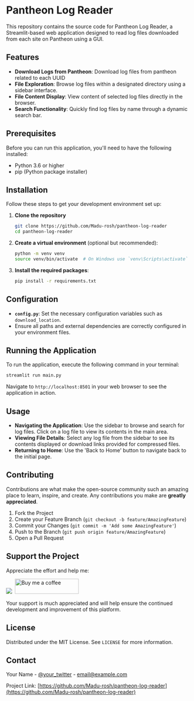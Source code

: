 
# Pantheon Log Reader

This repository contains the source code for Pantheon Log Reader, a Streamlit-based web application designed to read log files downloaded from each site on Pantheon using a GUI.

## Features

- **Download Logs from Pantheon**: Download log files from pantheon related to each UUID
- **File Exploration**: Browse log files within a designated directory using a sidebar interface.
- **File Content Display**: View content of selected log files directly in the browser.
- **Search Functionality**: Quickly find log files by name through a dynamic search bar.

## Prerequisites

Before you can run this application, you'll need to have the following installed:
- Python 3.6 or higher
- pip (Python package installer)

## Installation

Follow these steps to get your development environment set up:

1. **Clone the repository**
   ```bash
   git clone https://github.com/Madu-rosh/pantheon-log-reader
   cd pantheon-log-reader
   ```

2. **Create a virtual environment** (optional but recommended):
   ```bash
   python -m venv venv
   source venv/bin/activate  # On Windows use `venv\Scripts\activate`
   ```

3. **Install the required packages**:
   ```bash
   pip install -r requirements.txt
   ```

## Configuration

- **`config.py`**: Set the necessary configuration variables such as `download_location`.
- Ensure all paths and external dependencies are correctly configured in your environment files.

## Running the Application

To run the application, execute the following command in your terminal:

```bash
streamlit run main.py
```

Navigate to `http://localhost:8501` in your web browser to see the application in action.

## Usage

- **Navigating the Application**: Use the sidebar to browse and search for log files. Click on a log file to view its contents in the main area.
- **Viewing File Details**: Select any log file from the sidebar to see its contents displayed or download links provided for compressed files.
- **Returning to Home**: Use the 'Back to Home' button to navigate back to the initial page.

## Contributing

Contributions are what make the open-source community such an amazing place to learn, inspire, and create. Any contributions you make are **greatly appreciated**.

1. Fork the Project
2. Create your Feature Branch (`git checkout -b feature/AmazingFeature`)
3. Commit your Changes (`git commit -m 'Add some AmazingFeature'`)
4. Push to the Branch (`git push origin feature/AmazingFeature`)
5. Open a Pull Request

## Support the Project

Appreciate the effort and help me:

<a href="https://www.paypal.com/cgi-bin/webscr?cmd=_s-xclick&hosted_button_id=V7CYQD2WJQBCQ&source=url"><img src="https://www.paypalobjects.com/en_US/i/btn/btn_donate_LG.gif"></a><span>&nbsp;</span>
<a target="_blank" title="Buy me a coffee" href="https://www.buymeacoffee.com/creativerosh"><img src="https://cdn.buymeacoffee.com/buttons/default-blue.png" alt="Buy me a coffee" height="41" width="174"></a>

Your support is much appreciated and will help ensure the continued development and improvement of this platform.

## License

Distributed under the MIT License. See `LICENSE` for more information.

## Contact

Your Name - [@your_twitter](https://twitter.com/your_twitter) - email@example.com

Project Link: [https://github.com/Madu-rosh/pantheon-log-reader](https://github.com/Madu-rosh/pantheon-log-reader)
